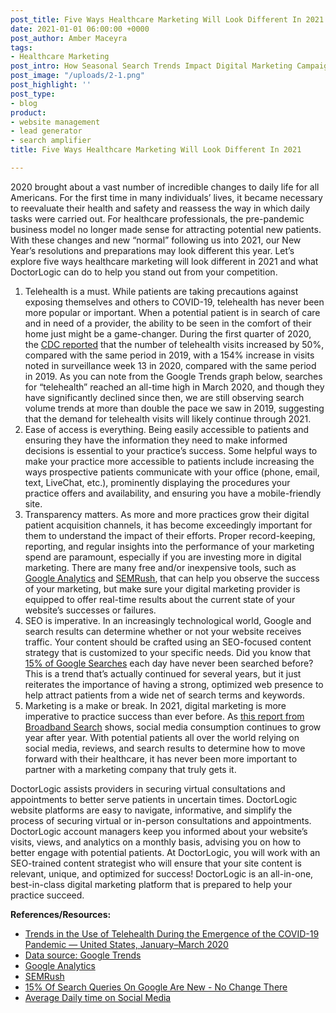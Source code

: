 ```yaml
---
post_title: Five Ways Healthcare Marketing Will Look Different In 2021
date: 2021-01-01 06:00:00 +0000
post_author: Amber Maceyra
tags:
- Healthcare Marketing
post_intro: How Seasonal Search Trends Impact Digital Marketing Campaigns.
post_image: "/uploads/2-1.png"
post_highlight: ''
post_type:
- blog
product:
- website management
- lead generator
- search amplifier
title: Five Ways Healthcare Marketing Will Look Different In 2021

---
```

2020 brought about a vast number of incredible changes to daily life for all Americans. For the first time in many individuals’ lives, it became necessary to reevaluate their health and safety and reassess the way in which daily tasks were carried out. For healthcare professionals, the pre-pandemic business model no longer made sense for attracting potential new patients. With these changes and new “normal” following us into 2021, our New Year’s resolutions and preparations may look different this year. Let’s explore five ways healthcare marketing will look different in 2021 and what DoctorLogic can do to help you stand out from your competition.

1. Telehealth is a must. While patients are taking precautions against exposing themselves and others to COVID-19, telehealth has never been more popular or important. When a potential patient is in search of care and in need of a provider, the ability to be seen in the comfort of their home just might be a game-changer. During the first quarter of 2020, the [CDC reported](https://www.cdc.gov/mmwr/volumes/69/wr/mm6943a3.htm#:\~:text=During%20the%20first%20quarter%20of,the%20same%20period%20in%202019.) that the number of telehealth visits increased by 50%, compared with the same period in 2019, with a 154% increase in visits noted in surveillance week 13 in 2020, compared with the same period in 2019. As you can note from the Google Trends graph below, searches for “telehealth” reached an all-time high in March 2020, and though they have significantly declined since then, we are still observing search volume trends at more than double the pace we saw in 2019, suggesting that the demand for telehealth visits will likely continue through 2021.
2. Ease of access is everything. Being easily accessible to patients and ensuring they have the information they need to make informed decisions is essential to your practice’s success. Some helpful ways to make your practice more accessible to patients include increasing the ways prospective patients communicate with your office (phone, email, text, LiveChat, etc.), prominently displaying the procedures your practice offers and availability, and ensuring you have a mobile-friendly site.
3. Transparency matters. As more and more practices grow their digital patient acquisition channels, it has become exceedingly important for them to understand the impact of their efforts. Proper record-keeping, reporting, and regular insights into the performance of your marketing spend are paramount, especially if you are investing more in digital marketing. There are many free and/or inexpensive tools, such as [Google Analytics](https://analytics.google.com/) and [SEMRush](https://www.semrush.com/), that can help you observe the success of your marketing, but make sure your digital marketing provider is equipped to offer real-time results about the current state of your website’s successes or failures.
4. SEO is imperative. In an increasingly technological world, Google and search results can determine whether or not your website receives traffic. Your content should be crafted using an SEO-focused content strategy that is customized to your specific needs. Did you know that [15% of Google Searches](https://www.seroundtable.com/15-of-search-queries-google-new-30025.html) each day have never been searched before? This is a trend that’s actually continued for several years, but it just reiterates the importance of having a strong, optimized web presence to help attract patients from a wide net of search terms and keywords.
5. Marketing is a make or break. In 2021, digital marketing is more imperative to practice success than ever before. As [this report from Broadband Search](https://www.broadbandsearch.net/blog/average-daily-time-on-social-media) shows, social media consumption continues to grow year after year. With potential patients all over the world relying on social media, reviews, and search results to determine how to move forward with their healthcare, it has never been more important to partner with a marketing company that truly gets it.

DoctorLogic assists providers in securing virtual consultations and appointments to better serve patients in uncertain times. DoctorLogic website platforms are easy to navigate, informative, and simplify the process of securing virtual or in-person consultations and appointments. DoctorLogic account managers keep you informed about your website’s visits, views, and analytics on a monthly basis, advising you on how to better engage with potential patients. At DoctorLogic, you will work with an SEO-trained content strategist who will ensure that your site content is relevant, unique, and optimized for success! DoctorLogic is an all-in-one, best-in-class digital marketing platform that is prepared to help your practice succeed.

**References/Resources:**

* [Trends in the Use of Telehealth During the Emergence of the COVID-19 Pandemic — United States, January–March 2020](https://www.cdc.gov/mmwr/volumes/69/wr/mm6943a3.htm#:\~:text=During%20the%20first%20quarter%20of,the%20same%20period%20in%202019.)
* [Data source: Google Trends](https://trends.google.com/trends/explore?date=2019-01-03%202020-12-03&geo=US&q=telehealth)
* [Google Analytics](https://analytics.google.com/)
* [SEMRush](https://www.semrush.com/)
* [15% Of Search Queries On Google Are New - No Change There](https://www.seroundtable.com/15-of-search-queries-google-new-30025.html)
* [Average Daily time on Social Media](https://www.broadbandsearch.net/blog/average-daily-time-on-social-media)